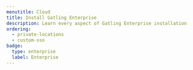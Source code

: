 ```yaml
---
menutitle: Cloud
title: Install Gatling Enterprise
description: Learn every aspect of Gatling Enterprise installation
ordering:
  - private-locations
  - custom-sso
badge:
  type: enterprise
  label: Enterprise
---
```

